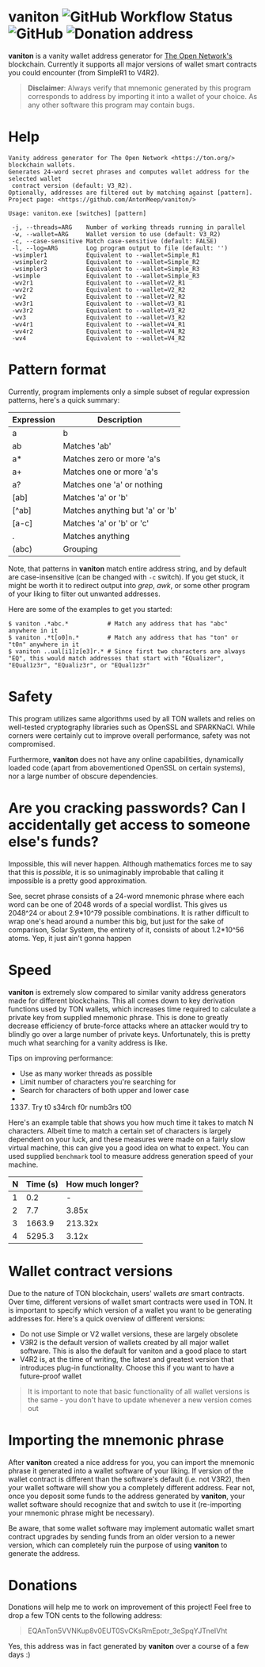 vaniton ![GitHub Workflow Status](https://img.shields.io/github/workflow/status/AntonMeep/vaniton/CI%20linux) ![GitHub](https://img.shields.io/github/license/AntonMeep/vaniton) ![Donation address](https://img.shields.io/badge/donate%20TON-EQAnTon5VVNKup8v0EUT0SvCKsRmEpotr__3eSpqYJTneIVht%20-blue)
=======

**vaniton** is a vanity wallet address generator for [The Open Network's](https://ton.org/) blockchain. Currently it supports all major versions of wallet smart contracts you could encounter (from SimpleR1 to V4R2).

> **Disclaimer**:
Always verify that mnemonic generated by this program corresponds to address by importing it into a wallet of your choice. As any other software this program may contain bugs.

# Help
```
Vanity address generator for The Open Network <https://ton.org/> blockchain wallets.
Generates 24-word secret phrases and computes wallet address for the selected wallet
 contract version (default: V3_R2).
Optionally, addresses are filtered out by matching against [pattern].
Project page: <https://github.com/AntonMeep/vaniton/>

Usage: vaniton.exe [switches] [pattern]

 -j, --threads=ARG    Number of working threads running in parallel
 -w, --wallet=ARG     Wallet version to use (default: V3_R2)
 -c, --case-sensitive Match case-sensitive (default: FALSE)
 -l, --log=ARG        Log program output to file (default: '')
 -wsimpler1           Equivalent to --wallet=Simple_R1
 -wsimpler2           Equivalent to --wallet=Simple_R2
 -wsimpler3           Equivalent to --wallet=Simple_R3
 -wsimple             Equivalent to --wallet=Simple_R3
 -wv2r1               Equivalent to --wallet=V2_R1
 -wv2r2               Equivalent to --wallet=V2_R2
 -wv2                 Equivalent to --wallet=V2_R2
 -wv3r1               Equivalent to --wallet=V3_R1
 -wv3r2               Equivalent to --wallet=V3_R2
 -wv3                 Equivalent to --wallet=V3_R2
 -wv4r1               Equivalent to --wallet=V4_R1
 -wv4r2               Equivalent to --wallet=V4_R2
 -wv4                 Equivalent to --wallet=V4_R2
```

# Pattern format
Currently, program implements only a simple subset of regular expression patterns, here's a quick summary:

| Expression | Description |
|------------|-------------|
| a|b        | Matches 'a' or 'b' |
| ab         | Matches 'ab' |
| a*         | Matches zero or more 'a's |
| a+         | Matches one or more 'a's |
| a?         | Matches one 'a' or nothing |
| [ab]       | Matches 'a' or 'b' |
| [^ab]      | Matches anything but 'a' or 'b' |
| [a-c]      | Matches 'a' or 'b' or 'c' |
| .          | Matches anything |
| (abc)      | Grouping |

Note, that patterns in **vaniton** match entire address string, and by default are case-insensitive (can be changed with `-c` switch). If you get stuck, it might be worth it to redirect output into *grep*, *awk*, or some other program of your liking to filter out unwanted addresses.

Here are some of the examples to get you started:
```
$ vaniton .*abc.*           # Match any address that has "abc" anywhere in it
$ vaniton .*t[o0]n.*        # Match any address that has "ton" or "t0n" anywhere in it
$ vaniton ..ual[i1]z[e3]r.* # Since first two characters are always "EQ", this would match addresses that start with "EQualizer", "EQual1z3r", "EQualiz3r", or "EQual1z3r"
```

# Safety
This program utilizes same algorithms used by all TON wallets and relies on well-tested cryptography libraries such as OpenSSL and SPARKNaCl. While corners were certainly cut to improve overall performance, safety was not compromised.

Furthermore, **vaniton** does not have any online capabilities, dynamically loaded code (apart from abovementioned OpenSSL on certain systems), nor a large number of obscure dependencies.

# Are you cracking passwords? Can I accidentally get access to someone else's funds?
Impossible, this will never happen. Although mathematics forces me to say that this is *possible*, it is so unimaginably improbable that calling it impossible is a pretty good approximation.

See, secret phrase consists of a 24-word mnemonic phrase where each word can be one of 2048 words of a special wordlist. This gives us 2048^24 or about 2.9\*10^79 possible combinations. It is rather difficult to wrap one's head around a number this big, but just for the sake of comparison, Solar System, the entirety of it, consists of about 1.2\*10^56 atoms. Yep, it just ain't gonna happen

# Speed
**vaniton** is extremely slow compared to similar vanity address generators made for different blockchains. This all comes down to key derivation functions used by TON wallets, which increases time required to calculate a private key from supplied mnemonic phrase.
This is done to greatly decrease efficiency of brute-force attacks where an attacker would try to blindly go over a large number of private keys. Unfortunately, this is pretty much what searching for a vanity address is like.

Tips on improving performance:
- Use as many worker threads as possible
- Limit number of characters you're searching for
- Search for characters of both upper and lower case
- 1337. Try t0 s34rch f0r numb3rs t00

Here's an example table that shows you how much time it takes to match N characters. Albeit time to match a certain set of characters is largely dependent on your luck, and these measures were made on a fairly slow virtual machine, this can give you a good idea on what to expect.
You can used supplied `benchmark` tool to measure address generation speed of your machine.

| N | Time (s) | How much longer? |
|---|----------|------------------|
| 1 |      0.2 |                - |
| 2 |      7.7 |            3.85x |
| 3 |   1663.9 |          213.32x |
| 4 |   5295.3 |            3.12x |


# Wallet contract versions
Due to the nature of TON blockchain, users' wallets *are* smart contracts. Over time, different versions of wallet smart contracts were used in TON. It is important to specify which version of a wallet you want to be generating addresses for. Here's a quick overview of different versions:
- Do not use Simple or V2 wallet versions, these are largely obsolete
- V3R2 is the default version of wallets created by all major wallet software. This is also the default for vaniton and a good place to start
- V4R2 is, at the time of writing, the latest and greatest version that introduces plug-in functionality. Choose this if you want to have a future-proof wallet

>It is important to note that basic functionality of all wallet versions is the same - you don't have to update whenever a new version comes out

# Importing the mnemonic phrase
After **vaniton** created a nice address for you, you can import the mnemonic phrase it generated into a wallet software of your liking. If version of the wallet contract is different than the software's default (i.e. not V3R2), then your wallet software will show you a completely different address. Fear not, once you deposit some funds to the address generated by **vaniton**, your wallet software should recognize that and switch to use it (re-importing your mnemonic phrase might be necessary).

Be aware, that some wallet software may implement automatic wallet smart contract upgrades by sending funds from an older version to a newer version, which can completely ruin the purpose of using **vaniton** to generate the address.

# Donations
Donations will help me to work on improvement of this project!
Feel free to drop a few TON cents to the following address:
> EQAnTon5VVNKup8v0EUT0SvCKsRmEpotr_3eSpqYJTneIVht

Yes, this address was in fact generated by **vaniton** over a course of a few days :)
